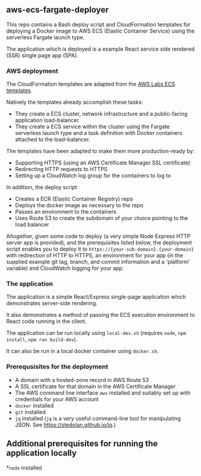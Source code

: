## aws-ecs-fargate-deployer

This repo contains a Bash deploy script and CloudFormation templates for deploying a Docker image to AWS ECS (Elastic 
Container Service) using the serverless Fargate launch type.

The application which is deployed is a example React service side rendered (SSR) single page app (SPA).

### AWS deployment

The CloudFormation templates are adapted from the [AWS Labs ECS templates](https://github.com/awslabs/aws-cloudformation-templates/tree/master/aws/services/ECS).

Natively the templates already accomplish these tasks:

* They create a ECS cluster, network infrastructure and a public-facing application load-balancer.
* They create a ECS service within the cluster using the Fargate serverless launch type and a task definition 
with Docker containers attached to the load-balancer.

The templates have been adapted to make them more production-ready by:

* Supporting HTTPS (using an AWS Certificate Manager SSL certificate)
* Redirecting HTTP requests to HTTPS
* Setting up a CloudWatch log group for the comtainers to log to

In addition, the deploy script

* Creates a ECR (Elastic Container Registry) repo
* Deploys the docker image as necessary to the repo
* Passes an environment to the containers
* Uses Route 53 to create the subdomain of your choice pointing to the load balancer

Altogether, given some code to deploy (a very simple Node Express HTTP server app is provided), and the prerequisites listed 
below, the deployment script enables you to deploy it to `https://{your-sub-domain}.{your-domain}` with redirection of 
HTTP to HTTPS, an environment for your app (in the supplied example git tag, branch, and commit information and a 
'platform' variable) and CloudWatch logging for your app.

### The application

The application is a simple React/Express single-page application which demonstrates server-side rendering.

It also demonstrates a method of passing the ECS execution environment to React code running in the client.

The application can be run locally using `local-dev.sh` (requires `node`, `npm install`, `npm run build-dev`).

It can also be run in a local docker container using `docker.sh`.

### Prerequsisites for the deployment

* A domain with a hosted-zone record in AWS Route 53
* A SSL certificate for that domain in the AWS Certificate Manager
* The AWS command line interface `aws` installed and suitably set up with credentials for your AWS account
* `docker` installed
* `git` installed
* `jq` installed (`jq` is a very useful command-line tool for manipulating JSON. See https://stedolan.github.io/jq.)

## Additional prerequisites for running the application locally

*`node` installed

 